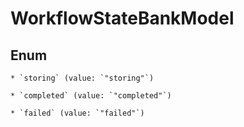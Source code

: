 
# WorkflowStateBankModel

## Enum


    * `storing` (value: `"storing"`)

    * `completed` (value: `"completed"`)

    * `failed` (value: `"failed"`)



